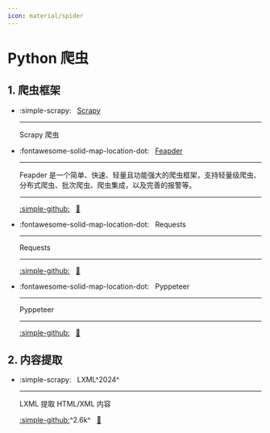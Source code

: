 ```yaml
---
icon: material/spider
---
```


# Python 爬虫

## 1. 爬虫框架

<div class="grid cards" markdown>

- :simple-scrapy: &nbsp; [Scrapy](https://docs.scrapy.org/en/latest)

    ---
    Scrapy 爬虫

- :fontawesome-solid-map-location-dot: &nbsp; [Feapder](https://feapder.com)

    ---
    Feapder 是一个简单、快速、轻量且功能强大的爬虫框架，支持轻量级爬虫、分布式爬虫、批次爬虫、爬虫集成，以及完善的报警等。

    ---
    [:simple-github:](https://github.com/Boris-code/feapder) &nbsp;
    [:bookmark:](https://feapder.com/#/README)

- :fontawesome-solid-map-location-dot: &nbsp; Requests

    ---
    Requests

    ---
    [:simple-github:](https://github.com/psf/requests) &nbsp;
    [:bookmark:](https://requests.readthedocs.io/projects/cn/zh-cn/latest)

- :fontawesome-solid-map-location-dot: &nbsp; Pyppeteer

    ---
    Pyppeteer

    ---
    [:simple-github:](https://github.com/pyppeteer/pyppeteer) &nbsp;
    [:bookmark:](https://pyppeteer.github.io/pyppeteer)

</div>



## 2. 内容提取

<div class="grid cards" markdown>

- :simple-scrapy: &nbsp; LXML^2024^

    ---
    LXML 提取 HTML/XML 内容

    [:simple-github:](https://github.com/lxml/lxml)^2.6k^ &nbsp;
    [:bookmark:](hhttps://lxml.de)

</div>

